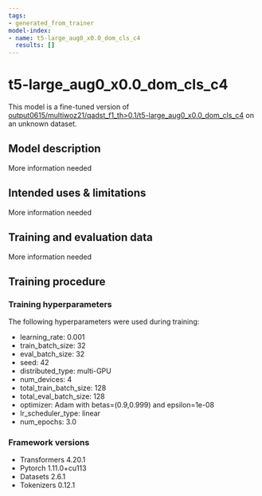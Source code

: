 ```yaml
---
tags:
- generated_from_trainer
model-index:
- name: t5-large_aug0_x0.0_dom_cls_c4
  results: []
---
```


<!-- This model card has been generated automatically according to the information the Trainer had access to. You
should probably proofread and complete it, then remove this comment. -->

# t5-large_aug0_x0.0_dom_cls_c4

This model is a fine-tuned version of [output0615/multiwoz21/qadst_f1_th>0.1/t5-large_aug0_x0.0_dom_cls_c4](https://huggingface.co/output0615/multiwoz21/qadst_f1_th>0.1/t5-large_aug0_x0.0_dom_cls_c4) on an unknown dataset.

## Model description

More information needed

## Intended uses & limitations

More information needed

## Training and evaluation data

More information needed

## Training procedure

### Training hyperparameters

The following hyperparameters were used during training:
- learning_rate: 0.001
- train_batch_size: 32
- eval_batch_size: 32
- seed: 42
- distributed_type: multi-GPU
- num_devices: 4
- total_train_batch_size: 128
- total_eval_batch_size: 128
- optimizer: Adam with betas=(0.9,0.999) and epsilon=1e-08
- lr_scheduler_type: linear
- num_epochs: 3.0

### Framework versions

- Transformers 4.20.1
- Pytorch 1.11.0+cu113
- Datasets 2.6.1
- Tokenizers 0.12.1
